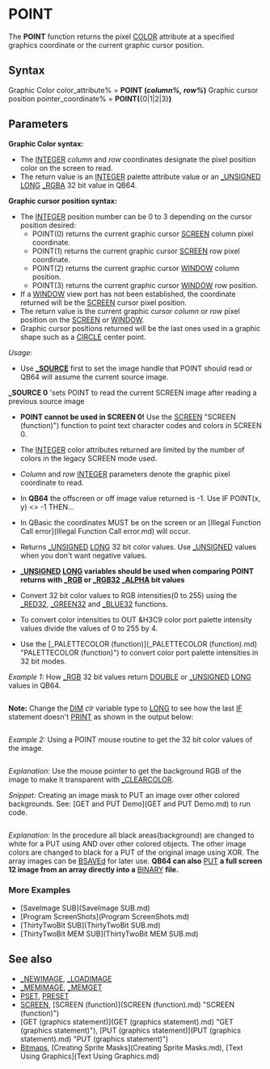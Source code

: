# POINT

The **POINT** function returns the pixel [COLOR](COLOR.md) attribute at a specified graphics coordinate or the current graphic cursor position.

  

## Syntax

Graphic Color
color_attribute% = **POINT (***column%, row%***)**
Graphic cursor position
pointer_coordinate% = **POINT(**{0|1|2|3}**)**
  

## Parameters

**Graphic Color syntax:**

* The [INTEGER](INTEGER.md) *column* and *row* coordinates designate the pixel position color on the screen to read.
* The return value is an [INTEGER](INTEGER.md) palette attribute value or an [_UNSIGNED](_UNSIGNED.md) [LONG](LONG.md) [_RGBA](_RGBA.md) 32 bit value in QB64.

**Graphic cursor position syntax:**

* The [INTEGER](INTEGER.md) position number can be 0 to 3 depending on the cursor position desired:
	+ POINT(0) returns the current graphic cursor [SCREEN](SCREEN.md) column pixel coordinate.
	+ POINT(1) returns the current graphic cursor [SCREEN](SCREEN.md) row pixel coordinate.
	+ POINT(2) returns the current graphic cursor [WINDOW](WINDOW.md) column position.
	+ POINT(3) returns the current graphic cursor [WINDOW](WINDOW.md) row position.
* If a [WINDOW](WINDOW.md) view port has not been established, the coordinate returned will be the [SCREEN](SCREEN.md) cursor pixel position.
* The return value is the current graphic cursor *column* or *row* pixel position on the [SCREEN](SCREEN.md) or [WINDOW](WINDOW.md).
* Graphic cursor positions returned will be the last ones used in a graphic shape such as a [CIRCLE](CIRCLE.md) center point.

  

*Usage:*

* Use **[_SOURCE](_SOURCE.md)** first to set the image handle that POINT should read or QB64 will assume the current source image.

**_SOURCE 0** 'sets POINT to read the current SCREEN image after reading a previous source image
* **POINT cannot be used in SCREEN 0!** Use the [SCREEN](SCREEN.md) "SCREEN (function)") function to point text character codes and colors in SCREEN 0.

  

* The [INTEGER](INTEGER.md) color attributes returned are limited by the number of colors in the legacy SCREEN mode used.
* *Column* and *row* [INTEGER](INTEGER.md) parameters denote the graphic pixel coordinate to read.
* In **QB64** the offscreen or off image value returned is -1. Use IF POINT(x, y) <> -1 THEN...
* In QBasic the coordinates MUST be on the screen or an [Illegal Function Call error](Illegal Function Call error.md) will occur.

  

* Returns [_UNSIGNED](_UNSIGNED.md) [LONG](LONG.md) 32 bit color values. Use [_UNSIGNED](_UNSIGNED.md) values when you don't want negative values.
* **[_UNSIGNED](_UNSIGNED.md) [LONG](LONG.md) variables should be used when comparing POINT returns with [_RGB](_RGB.md) or [_RGB32](_RGB32.md) [_ALPHA](_ALPHA.md) bit values**
* Convert 32 bit color values to RGB intensities(0 to 255) using the [_RED32](_RED32.md), [_GREEN32](_GREEN32.md) and [_BLUE32](_BLUE32.md) functions.
* To convert color intensities to OUT &H3C9 color port palette intensity values divide the values of 0 to 255 by 4.
* Use the [_PALETTECOLOR (function)](_PALETTECOLOR (function).md) "PALETTECOLOR (function)") to convert color port palette intensities in 32 bit modes.

  

*Example 1:* How [_RGB](_RGB.md) 32 bit values return [DOUBLE](DOUBLE.md) or [_UNSIGNED](_UNSIGNED.md) [LONG](LONG.md) values in QB64.

``` [DIM](DIM.md) clr [AS](AS.md) [LONG](LONG.md) 'DO NOT use LONG in older versions of QB64 (V .936 down) [SCREEN](SCREEN.md) [_NEWIMAGE](_NEWIMAGE.md)(640, 480, 32) [CLS](CLS.md) , [_RGB](_RGB.md)(255, 255, 255)  'makes the background opaque white  [PRINT](PRINT.md) "POINT(100, 100) ="; POINT(100, 100) clr = POINT(100, 100) [PRINT](PRINT.md) "Variable clr = ";  clr [IF](IF.md) clr = [_RGB](_RGB.md)(255, 255, 255) [THEN](THEN.md) [PRINT](PRINT.md) "Long OK" [IF](IF.md) POINT(100, 100) = [_RGB](_RGB.md)(255, 255, 255) [THEN](THEN.md) [PRINT](PRINT.md) "_RGB OK" [IF](IF.md) POINT(100, 100) = clr [THEN](THEN.md) [PRINT](PRINT.md) "Type OK" 'will not print with a LONG variable type  
```

**Note:** Change the [DIM](DIM.md) *clr* variable type to [LONG](LONG.md) to see how the last [IF](IF.md) statement doesn't [PRINT](PRINT.md) as shown in the output below:

``` POINT(100, 100) = 4294967295 Variable clr = -1 Long OK _RGB OK  
```

  

*Example 2:* Using a POINT mouse routine to get the 32 bit color values of the image.

``` [SCREEN](SCREEN.md) [_NEWIMAGE](_NEWIMAGE.md)(640, 480, 32) [_TITLE](_TITLE.md) "Mouse POINTer 32"   '[LINE INPUT](LINE INPUT.md) "Enter an image file: ", image$  'use quotes around file names with spaces image$ = "QB64bee.png" 'any 24/32 bit image up to 320 X 240 with current [_PUTIMAGE](_PUTIMAGE.md) settings i& = [_LOADIMAGE](_LOADIMAGE.md)(image$, 32) [IF](IF.md) i& >= -1 [THEN](THEN.md) [BEEP](BEEP.md): [PRINT](PRINT.md) "Could [NOT](NOT.md) load image!": [END](END.md) w& = [_WIDTH](_WIDTH.md) "WIDTH (function)")(i&): h& = [_HEIGHT](_HEIGHT.md)(i&)  [PRINT](PRINT.md) "Make background transparent?(Y\N)"; BG$ = [UCASE$](UCASE$.md)([INPUT$](INPUT$.md)(1)) [PRINT](PRINT.md) BG$ [_DELAY](_DELAY.md) 1  '[CLS](CLS.md) 'commented to keep background alpha 0  [IF](IF.md) BG$ = "Y" [THEN](THEN.md) [_CLEARCOLOR](_CLEARCOLOR.md) [_RGB32](_RGB32.md)(255, 255, 255), i& 'make white Background transparent [_PUTIMAGE](_PUTIMAGE.md) (320 - w&, 240 - h&)-((2 * w&) + (320 - w&), (2 * h&) + (240 - h&)), i&, 0 [_FREEIMAGE](_FREEIMAGE.md) i&  [_MOUSEMOVE](_MOUSEMOVE.md) 320, 240 'center mouse pointer on screen  [DO](DO.md): [_LIMIT](_LIMIT.md) 100   [DO](DO.md) [WHILE](WHILE.md) [_MOUSEINPUT](_MOUSEINPUT.md)     mx = [_MOUSEX](_MOUSEX.md)     my = [_MOUSEY](_MOUSEY.md)     c& = POINT(mx, my)     r = [_RED32](_RED32.md)(c&)     g = [_GREEN32](_GREEN32.md)(c&)     b = [_BLUE32](_BLUE32.md)(c&)     a = [_ALPHA32](_ALPHA32.md)(c&)     [LOCATE](LOCATE.md) 1, 1: [PRINT](PRINT.md) mx; my, "R:"; r, "G:"; g, "B:"; b, "A:"; a; "  "     [LOCATE](LOCATE.md) 2, 2: [PRINT](PRINT.md) "HTML Color: [&H](&H.md)" + [RIGHT$](RIGHT$.md)([HEX$](HEX$.md)(c&), 6)   [LOOP](LOOP.md) [LOOP](LOOP.md) [UNTIL](UNTIL.md) [INKEY$](INKEY$.md) > "" [END](END.md)  
```

*Explanation:* Use the mouse pointer to get the background RGB of the image to make it transparent with [_CLEARCOLOR](_CLEARCOLOR.md).
  

*Snippet:* Creating an image mask to PUT an image over other colored backgrounds. See: [GET and PUT Demo](GET and PUT Demo.md) to run code.

```  FOR c = 0 TO 59    '60 X 60 area from 0 pixel    FOR r = 0 TO 59     IF POINT(c, r) = 0 THEN [PSET](PSET.md) (c, r), 15 ELSE PSET (c, r), 0    NEXT r  NEXT c  [GET](GET.md) "GET (graphics statement)")(0, 0)-(60, 60), Image(1500) ' save mask in an array(indexed above original image).  
```

*Explanation:* In the procedure all black areas(background) are changed to white for a PUT using AND over other colored objects. The other image colors are changed to black for a PUT of the original image using XOR. The array images can be [BSAVEd](BSAVEd.md) for later use. **QB64 can also** [PUT](PUT.md) **a full screen 12 image from an array directly into a** [BINARY](BINARY.md) **file.**
### More Examples

* [SaveImage SUB](SaveImage SUB.md)
* [Program ScreenShots](Program ScreenShots.md)
* [ThirtyTwoBit SUB](ThirtyTwoBit SUB.md)
* [ThirtyTwoBit MEM SUB](ThirtyTwoBit MEM SUB.md)

  

## See also

* [_NEWIMAGE](_NEWIMAGE.md), [_LOADIMAGE](_LOADIMAGE.md)
* [_MEMIMAGE](_MEMIMAGE.md), [_MEMGET](_MEMGET.md)
* [PSET](PSET.md), [PRESET](PRESET.md)
* [SCREEN](SCREEN.md), [SCREEN (function)](SCREEN (function).md) "SCREEN (function)")
* [GET (graphics statement)](GET (graphics statement).md) "GET (graphics statement)"), [PUT (graphics statement)](PUT (graphics statement).md) "PUT (graphics statement)")
* [Bitmaps](Bitmaps.md), [Creating Sprite Masks](Creating Sprite Masks.md), [Text Using Graphics](Text Using Graphics.md)

  
